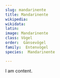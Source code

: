 ```yaml
---
slug: mandarinente
title: Mandarinente
wikipedia: 
wikidata: 
latin:
image: Mandarinente
class: Vögel
order:  Gänsevögel
family:  Entenvögel 
species:  Mandarinente

---
```


I am content.
